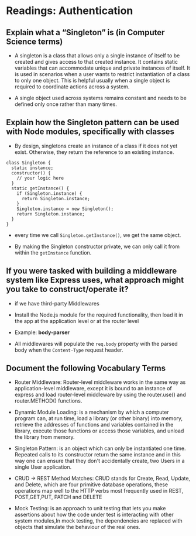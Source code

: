 # Readings: Authentication

## Explain what a “Singleton” is (in Computer Science terms)

* A singleton is a class that allows only a single instance of itself to be created and gives access to that created instance. It contains static variables that can accommodate unique and private instances of itself. It is used in scenarios when a user wants to restrict instantiation of a class to only one object. This is helpful usually when a single object is required to coordinate actions across a system.

* A single object used across systems remains constant and needs to be defined only once rather than many times.

## Explain how the Singleton pattern can be used with Node modules, specifically with classes

* By design, singletons create an instance of a class if it does not yet exist. Otherwise, they return the reference to an existing instance.

```
class Singleton {
  static instance;
  constructor() {
    // your logic here
  }
  static getInstance() {
    if (Singleton.instance) {
      return Singleton.instance;
    }
    Singleton.instance = new Singleton();
    return Singleton.instance;
  }
}

```

* every time we call  `Singleton.getInstance()`, we get the same object.

* By making the Singleton constructor private, we can only call it from within the  `getInstance` function.

## If you were tasked with building a middleware system like Express uses, what approach might you take to construct/operate it?

* if we have third-party Middlewares

* Install the Node.js module for the required functionality, then load it in the app at the application level or at the router level

* Example: **body-parser**

* All middlewares will populate the `req.body` property with the parsed body when the `Content-Type` request header.

## Document the following Vocabulary Terms

* Router Middleware: Router-level middleware works in the same way as application-level middleware, except it is bound to an instance of express and load router-level middleware by using the router.use() and router.METHOD() functions.

* Dynamic Module Loading: is a mechanism by which a computer program can, at run time, load a library (or other binary) into memory, retrieve the addresses of functions and variables contained in the library, execute those functions or access those variables, and unload the library from memory.

* Singleton Pattern:  is an object which can only be instantiated one time. Repeated calls to its constructor return the same instance and in this way one can ensure that they don't accidentally create, two Users in a single User application.

* CRUD -> REST Method Matches: CRUD stands for Create, Read, Update, and Delete, which are four primitive database operations, these operations map well to the HTTP verbs most frequently used in REST, POST,GET,PUT, PATCH and DELETE

* Mock Testing: is an approach to unit testing that lets you make assertions about how the code under test is interacting with other system modules,In mock testing, the dependencies are replaced with objects that simulate the behaviour of the real ones.
